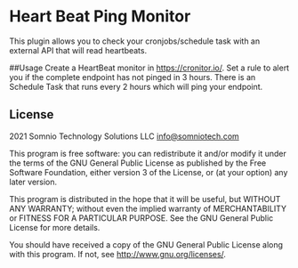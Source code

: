 # Heart Beat Ping Monitor #

This plugin allows you to check your cronjobs/schedule task with an external API that will read heartbeats.

##Usage
Create a HeartBeat monitor in <https://cronitor.io/>.
Set a rule to alert you if the complete endpoint has not pinged in 3 hours.
There is an Schedule Task that runs every 2 hours which will ping your endpoint.

## License ##

2021 Somnio Technology Solutions LLC <info@somniotech.com>

This program is free software: you can redistribute it and/or modify it under
the terms of the GNU General Public License as published by the Free Software
Foundation, either version 3 of the License, or (at your option) any later
version.

This program is distributed in the hope that it will be useful, but WITHOUT ANY
WARRANTY; without even the implied warranty of MERCHANTABILITY or FITNESS FOR A
PARTICULAR PURPOSE.  See the GNU General Public License for more details.

You should have received a copy of the GNU General Public License along with
this program.  If not, see <http://www.gnu.org/licenses/>.
